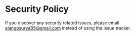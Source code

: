 # Security Policy

If you discover any security related issues, please email elangosurya85@gmail.com instead of using the issue tracker.
